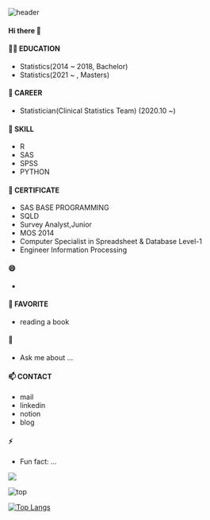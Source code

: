  ![header](https://capsule-render.vercel.app/api?type=shark&color=FFE4C4AD&section=header&text=SEOYEON?%20WHO%20IS%20SHE?&Color=A0522D&fontSize=40)

#### Hi there 👋

#### 👩‍🎓 EDUCATION
- Statistics(2014 ~ 2018, Bachelor)
- Statistics(2021 ~ , Masters)

#### 🔭 CAREER
- Statistician(Clinical Statistics Team) (2020.10 ~)

#### 🌱 SKILL
- R
- SAS
- SPSS
- PYTHON
 
#### 👯 CERTIFICATE
- SAS BASE PROGRAMMING
- SQLD
- Survey Analyst,Junior
- MOS 2014
- Computer Specialist in Spreadsheet & Database Level-1
- Engineer Information Processing

#### 😄 
- 

#### 🤔 FAVORITE
- reading a book

#### 💬 
- Ask me about ...

#### 📫 CONTACT
- mail
- linkedin
- notion
- blog

#### ⚡ 
- Fun fact: ...

<img src="https://img.shields.io/badge/-iOS-%23000000?logo=Apple&logoColor=white"/>

![top](https://github-readme-stats.vercel.app/api?username=seoyeonc&count_private=true)

[![Top Langs](https://github-readme-stats.vercel.app/api/top-langs/?username=seoyeonc&layout=compact)](https://github.com/anuraghazra/github-readme-stats)

<!--
**seoyeonc/seoyeonc** is a ✨ _special_ ✨ repository because its `README.md` (this file) appears on your GitHub profile.

Here are some ideas to get you started:

- 🔭 I’m currently working on ...
- 🌱 I’m currently learning ...
- 👯 I’m looking to collaborate on ...
- 🤔 I’m looking for help with ...
- 💬 Ask me about ...
- 📫 How to reach me: ...
- 😄 Pronouns: ...
- ⚡ Fun fact: ...
-->





